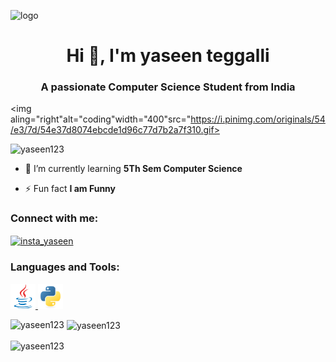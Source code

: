 ![logo](https://wallpapercave.com/wp/wp2105387.jpg)
<h1 align="center">Hi 👋, I'm yaseen teggalli</h1>
<h3 align="center">A passionate Computer Science Student from India</h3>

<img aling="right"alt="coding"width="400"src="https://i.pinimg.com/originals/54/e3/7d/54e37d8074ebcde1d96c77d7b2a7f310.gif>
<p align="left"> <img src="file:///C:/Users/dftytyd/Pictures/Feedback/2.webp" alt="yaseen123" /> </p>

- 🌱 I’m currently learning **5Th Sem Computer Science**

- ⚡ Fun fact **I am Funny**

<h3 align="left">Connect with me:</h3>
<p align="left">
<a href="https://instagram.com/insta__yaseen" target="blank"><img align="center" src="https://raw.githubusercontent.com/rahuldkjain/github-profile-readme-generator/master/src/images/icons/Social/instagram.svg" alt="insta_yaseen" height="30" width="40" /></a>
</p>

<h3 align="left">Languages and Tools:</h3>
<p align="left"> <a href="https://www.java.com" target="_blank" rel="noreferrer"> <img src="https://raw.githubusercontent.com/devicons/devicon/master/icons/java/java-original.svg" alt="java" width="40" height="40"/> </a> <a href="https://www.python.org" target="_blank" rel="noreferrer"> <img src="https://raw.githubusercontent.com/devicons/devicon/master/icons/python/python-original.svg" alt="python" width="40" height="40"/> </a> </p>

<p><img align="left" src="https://github-readme-stats.vercel.app/api/top-langs?username=yaseen1234&show_icons=true&locale=en&layout=compact" alt="yaseen123" /></p>

<p>&nbsp;<img align="center" src="https://github-readme-stats.vercel.app/api?username=yaseen123&show_icons=true&locale=en" alt="yaseen123" /></p>

<p><img align="center" src="https://github-readme-streak-stats.herokuapp.com/?user=yaseen123&" alt="yaseen123" /></p>
